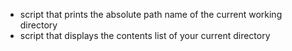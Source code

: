 - script that prints the absolute path name of the current working directory
- script that displays the contents list of your current directory
